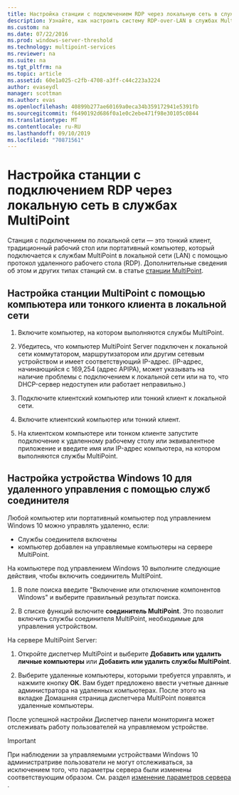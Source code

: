 ```yaml
---
title: Настройка станции с подключением RDP через локальную сеть в службах MultiPoint
description: Узнайте, как настроить систему RDP-over-LAN в службах MultiPoint.
ms.custom: na
ms.date: 07/22/2016
ms.prod: windows-server-threshold
ms.technology: multipoint-services
ms.reviewer: na
ms.suite: na
ms.tgt_pltfrm: na
ms.topic: article
ms.assetid: 60e1a025-c2fb-4708-a3ff-c44c223a3224
author: evaseydl
manager: scottman
ms.author: evas
ms.openlocfilehash: 40899b277ae60169a0eca34b359172941e5391fb
ms.sourcegitcommit: f6490192d686f0a1e0c2ebe471f98e30105c0844
ms.translationtype: MT
ms.contentlocale: ru-RU
ms.lasthandoff: 09/10/2019
ms.locfileid: "70871561"
---
```

# <a name="set-up-an-rdp-over-lan-connected-station-in-multipoint-services"></a>Настройка станции с подключением RDP через локальную сеть в службах MultiPoint
Станция с подключением по локальной сети — это тонкий клиент, традиционный рабочий стол или портативный компьютер, который подключается к службам MultiPoint в локальной сети (LAN) с помощью протокол удаленного рабочего стола (RDP). Дополнительные сведения об этом и других типах станций см. в статье [станции MultiPoint](MultiPoint-services-Stations.md).  
  
## <a name="to-set-up-a-multipoint-station-using-a-computer-or-thin-client-on-a-lan"></a>Настройка станции MultiPoint с помощью компьютера или тонкого клиента в локальной сети  
  
1.  Включите компьютер, на котором выполняются службы MultiPoint.  
  
2.  Убедитесь, что компьютер MultiPoint Server подключен к локальной сети коммутатором, маршрутизатором или другим сетевым устройством и имеет соответствующий IP-адрес. (IP-адрес, начинающийся с 169,254 (адрес APIPA), может указывать на наличие проблемы с подключением к локальной сети или на то, что DHCP-сервер недоступен или работает неправильно.)  
  
3.  Подключите клиентский компьютер или тонкий клиент к локальной сети.  
  
4.  Включите клиентский компьютер или тонкий клиент.  
  
5.  На клиентском компьютере или тонком клиенте запустите подключение к удаленному рабочему столу или эквивалентное приложение и введите имя или IP-адрес компьютера, на котором выполняются службы MultiPoint.

## <a name="set-up-a-windows-10-device-for-remote-management-by-using-connector-services"></a>Настройка устройства Windows 10 для удаленного управления с помощью служб соединителя
Любой компьютер или портативный компьютер под управлением Windows 10 можно управлять удаленно, если:
- Службы соединителя включены  
- компьютер добавлен на управляемые компьютеры на сервере MultiPoint.  

На компьютере под управлением Windows 10 выполните следующие действия, чтобы включить соединитель MultiPoint.

1. В поле поиска введите "Включение или отключение компонентов Windows" и выберите правильный результат поиска. 

2. В списке функций включите **соединитель MultiPoint**. Это позволит включить службы соединителя MultiPoint, необходимые для управления устройством. 

На сервере MultiPoint Server:
1. Откройте диспетчер MultiPoint и выберите **Добавить или удалить личные компьютеры** или **Добавить или удалить службы MultiPoint**.

2. Выберите удаленные компьютеры, которыми требуется управлять, и нажмите кнопку **ОК**.  Вам будет предложено ввести учетные данные администратора на удаленных компьютерах.  После этого на вкладке Домашняя страница диспетчера MultiPoint появятся удаленные компьютеры.

После успешной настройки Диспетчер панели мониторинга может отслеживать работу пользователей на управляемом устройстве.

> [!IMPORTANT]  
> При наблюдении за управляемыми устройствами Windows 10 администратриве пользователи не могут отслеживаться, за исключением того, что параметры сервера были изменены соответствующим образом. См. раздел [изменение параметров сервера](Edit-Server-Settings.md) .